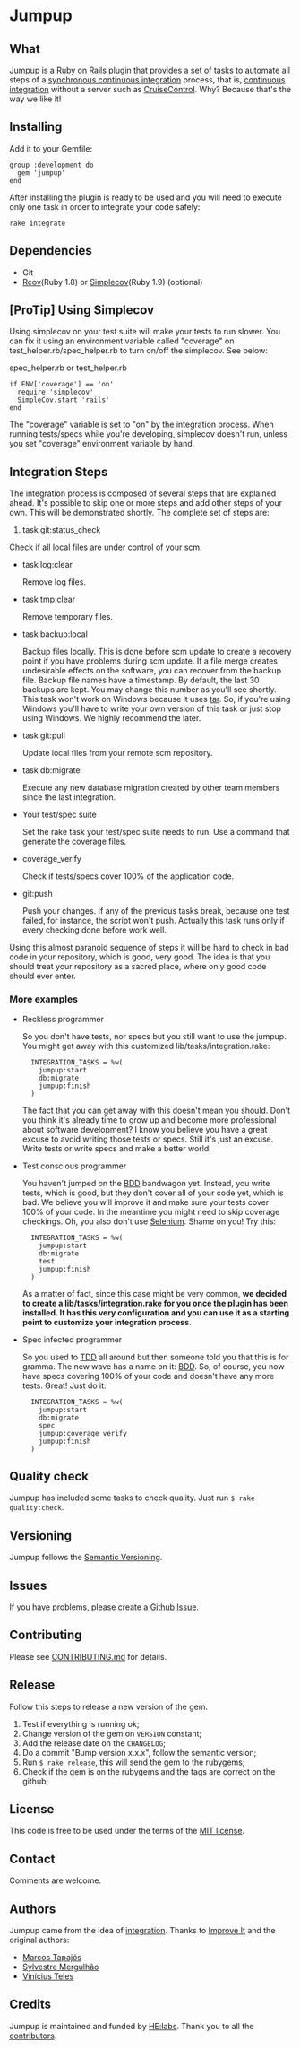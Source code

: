 # Jumpup

## What

Jumpup is a [Ruby on Rails][ror] plugin that provides a set of tasks to automate all steps of a [synchronous continuous integration][sci] process, that is, [continuous integration][ci] without a server such as [CruiseControl][cc]. Why? Because that's the way we like it!

## Installing

Add it to your Gemfile:

    group :development do
      gem 'jumpup'
    end

After installing the plugin is ready to be used and you will need to execute only one task in order to integrate your code safely:

    rake integrate

## Dependencies

* Git
* [Rcov][rc](Ruby 1.8) or [Simplecov][sc](Ruby 1.9) (optional)

## [ProTip] Using Simplecov

Using simplecov on your test suite will make your tests to run slower. You can fix it using an environment variable called "coverage" on test_helper.rb/spec_helper.rb to turn on/off the simplecov. See below:

spec_helper.rb or test_helper.rb

    if ENV['coverage'] == 'on'
      require 'simplecov'
      SimpleCov.start 'rails'
    end

The "coverage" variable is set to "on" by the integration process. When running tests/specs while you're developing, simplecov doesn't run, unless you set "coverage" environment variable by hand.

## Integration Steps

The integration process is composed of several steps that are explained ahead. It's possible to skip one or more steps and add other steps of your own. This will be demonstrated shortly. The complete set of steps are:

1. task git:status_check

  Check if all local files are under control of your scm.

* task log:clear

  Remove log files.

* task tmp:clear

  Remove temporary files.

* task backup:local

  Backup files locally. This is done before scm update to create a recovery point if you have problems during scm update. If a file merge creates undesirable effects on the software, you can recover from the backup file.
  Backup file names have a timestamp. By default, the last 30 backups are kept. You may change this number as you'll see shortly. This task won't work on Windows because it uses [tar][]. So, if you're using Windows you'll have to write your own version of this task or just stop using Windows. We highly recommend the later.

* task git:pull

  Update local files from your remote scm repository.

* task db:migrate

  Execute any new database migration created by other team members since the last integration.

* Your test/spec suite

  Set the rake task your test/spec suite needs to run. Use a command that generate the coverage files.

* coverage_verify

  Check if tests/specs cover 100% of the application code.

* git:push

  Push your changes. If any of the previous tasks break, because one test failed, for instance, the script won't push. Actually this task runs only if every checking done before work well.

Using this almost paranoid sequence of steps it will be hard to check in bad code in your repository, which is good, very good. The idea is that you should treat your repository as a sacred place, where only good code should ever enter.

### More examples

* Reckless programmer

  So you don't have tests, nor specs but you still want to use the jumpup. You might get away with this customized lib/tasks/integration.rake:

        INTEGRATION_TASKS = %w(
          jumpup:start
          db:migrate
          jumpup:finish
        )

  The fact that you can get away with this doesn't mean you should. Don't you think it's already time to grow up and become more professional about software development? I know you believe you have a great excuse to avoid writing those tests or specs. Still it's just an excuse. Write tests or write specs and make a better world!

* Test conscious programmer

   You haven't jumped on the [BDD][BDD] bandwagon yet. Instead, you write tests, which is good, but they don't cover all of your code yet, which is bad. We believe you will improve it and make sure your tests cover 100% of your code. In the meantime you might need to skip coverage checkings. Oh, you also don't use [Selenium][sor]. Shame on you! Try this:

        INTEGRATION_TASKS = %w(
          jumpup:start
          db:migrate
          test
          jumpup:finish
        )

  As a matter of fact, since this case might be very common, **we decided to create a lib/tasks/integration.rake for you once the plugin has been installed. It has this very configuration and you can use it as a starting point to customize your integration process**.

* Spec infected programmer

  So you used to [TDD][TDD] all around but then someone told you that this is for gramma. The new wave has a name on it: [BDD][BDD]. So, of course, you now have specs covering 100% of your code and doesn't have any more tests. Great! Just do it:

        INTEGRATION_TASKS = %w(
          jumpup:start
          db:migrate
          spec
          jumpup:coverage_verify
          jumpup:finish
        )

## Quality check

Jumpup has included some tasks to check quality. Just run `$ rake quality:check`.

## Versioning

Jumpup follows the [Semantic Versioning](http://semver.org/).

## Issues

If you have problems, please create a [Github Issue](https://github.com/Helabs/jumpup/issues).

## Contributing

Please see [CONTRIBUTING.md](https://github.com/Helabs/jumpup/blob/master/CONTRIBUTING.md) for details.

## Release

Follow this steps to release a new version of the gem.

1. Test if everything is running ok;
1. Change version of the gem on `VERSION` constant;
1. Add the release date on the `CHANGELOG`;
1. Do a commit "Bump version x.x.x", follow the semantic version;
1. Run `$ rake release`, this will send the gem to the rubygems;
1. Check if the gem is on the rubygems and the tags are correct on the github;

## License

This code is free to be used under the terms of the [MIT license][mit].

## Contact

Comments are welcome.

## Authors

Jumpup came from the idea of [integration](https://github.com/tapajos/integration). Thanks to [Improve It][ii] and the original authors:

* [Marcos Tapajós][mt]
* [Sylvestre Mergulhão][sm]
* [Vinícius Teles][vt]

## Credits

Jumpup is maintained and funded by [HE:labs](http://helabs.com.br/opensource/).
Thank you to all the [contributors](https://github.com/Helabs/jumpup/graphs/contributors).


[piston]:  http://piston.rubyforge.org/
[mt]:    https://github.com/tapajos
[sm]:   https://github.com/mergulhao
[vt]:    http://www.improveit.com.br/vinicius
[f]:    http://rubyforge.org/forum/?group_id=4662
[s]:    http://subversion.tigris.org
[git]:  http://git.or.cz/
[rc]:    http://eigenclass.org/hiki.rb?rcov
[sc]:    https://github.com/colszowka/simplecov
[sor]:  http://selenium-on-rails.openqa.org
[rs]:    http://rspec.info
[rz]:    http://rubyzip.sourceforge.net/
[ror]:  http://www.rubyonrails.org
[sci]:  http://jamesshore.com/Blog/Why%20I%20Dont%20Like%20CruiseControl.html
[co]:    http://www.improveit.com.br/en/contact
[mit]:  http://www.opensource.org/licenses/mit-license.php
[ci]:   http://martinfowler.com/articles/continuousIntegration.html
[cc]:   http://cruisecontrol.sourceforge.net
[tar]:  http://en.wikipedia.org/wiki/Tar_%28file_format%29
[BDD]:  http://en.wikipedia.org/wiki/Behavior_driven_development
[TDD]:  http://en.wikipedia.org/wiki/Test-driven_development
[ii]:   http://www.improveit.com.br
